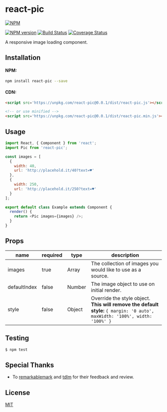 # react-pic

[![NPM](https://nodei.co/npm/react-pic.png)](https://nodei.co/npm/react-pic/)

[![NPM version](https://img.shields.io/npm/v/react-pic.svg)](https://www.npmjs.com/package/react-pic)
[![Build Status](https://travis-ci.org/benox3/react-pic.svg?branch=master)](https://travis-ci.org/benox3/react-pic)
[![Coverage Status](https://coveralls.io/repos/github/benox3/react-pic/badge.svg?branch=master)](https://coveralls.io/github/benox3/react-pic?branch=master)

A responsive image loading component.

## Installation

#### NPM:
```sh
npm install react-pic --save
```

#### CDN:
```html
<script src='https://unpkg.com/react-pic@0.0.1/dist/react-pic.js'></script>

<!-- or use minified -->
<script src='https://unpkg.com/react-pic@0.0.1/dist/react-pic.min.js'></script>
```

## Usage
```javascript
import React, { Component } from 'react';
import Pic from 'react-pic';

const images = [
  {
    width: 40,
    url: 'http://placehold.it/40?text=♥'
  },
  {
    width: 250,
    url: 'http://placehold.it/250?text=♥'
  }
];

export default class Example extends Component {
  render() {
    return <Pic images={images} />;
  }
}
```

## Props

| name         | required | type   | description                                                                                                                |
|--------------|----------|--------|----------------------------------------------------------------------------------------------------------------------------|
| images       | true     | Array  | The collection of images you would like to use as a source.                                                                |
| defaultIndex | false    | Number | The image object to use on initial render.                                                                                 |
| style        | false    | Object | Override the style object. **This will remove the default style:** `{ margin: '0 auto', maxWidth: '100%', width: '100%' }` |

## Testing

```sh
$ npm test
```

## Special Thanks

- To [remarkablemark](https://github.com/remarkablemark) and [tdlm](https://github.com/tdlm) for their feedback and review.

## License

[MIT](https://github.com/benox3/react-pic/blob/master/LICENSE)
